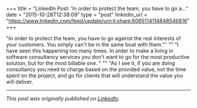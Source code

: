 +++
title = "LinkedIn Post: 'In order to protect the team, you have to go a..."
date = "2015-10-28T12:38:09"
type = "post"
linkedin_url = "https://www.linkedin.com/feed/update/urn:li:share:6065114114848546816"
+++

"In order to protect the team, you have to go against the real interests of your customers. You simply can't be in the same boat with them.""
""
"I have seen this happening too many times. In order to make a living in software consultancy services you don't want to go for the most productive solution, but for the most billable one. "
""
"As I see it, if you are doing consultancy you need to charge based on the provided value, not the time spent on the project, and go for clients that will understand the value you will deliver.

---

*This post was originally published on [LinkedIn](https://www.linkedin.com/in/adrianmoreno/recent-activity/all/).*